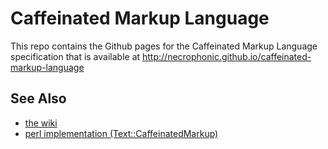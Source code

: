Caffeinated Markup Language
===========================

This repo contains the Github pages for the Caffeinated Markup Language specification that is available at http://necrophonic.github.io/caffeinated-markup-language


See Also
--------

- [the wiki](http://github.com/necrophonic/caffeinated-markup-language/wiki)
- [perl implementation (Text::CaffeinatedMarkup)](http://github.com/necrophonic/text-caffeinatedmarkup)
